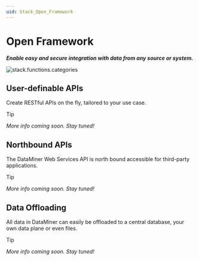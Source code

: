 ```yaml
---
uid: Stack_Open_Framework
---
```


# Open Framework

***Enable easy and secure integration with data from any source or system.***

![stack.functions.categories](~/dataminer-overview/images/stack_open_framework.png)

## User-definable APIs

Create RESTful APIs on the fly, tailored to your use case.

> [!TIP]
>
> *More info coming soon. Stay tuned!*

## Northbound APIs

The DataMiner Web Services API is north bound accessible for third-party applications.

> [!TIP]
>
> *More info coming soon. Stay tuned!*

## Data Offloading

All data in DataMiner can easily be offloaded to a central database, your own data plane or even files.

> [!TIP]
>
> *More info coming soon. Stay tuned!*
